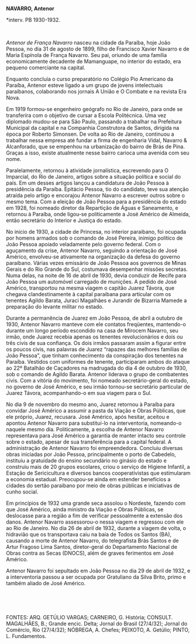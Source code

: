 **NAVARRO, Antenor**

\*interv. PB 1930-1932.

 

*Antenor de França Navarro* nasceu na cidade da Paraíba, hoje João
Pessoa, no dia 31 de agosto de 1899, filho de Francisco Xavier Navarro e
de Maria Espínola de França Navarro. Seu pai, oriundo de uma família
economicamente decadente de Mamanguape, no interior do estado, era
pequeno comerciante na capital.

Enquanto concluía o curso preparatório no Colégio Pio Americano da
Paraíba, Antenor esteve ligado a um grupo de jovens intelectuais
paraibanos, colaborando nos jornais A União e O Combate e na revista Era
Nova.

Em 1919 formou-se engenheiro geógrafo no Rio de Janeiro, para onde se
transferira com o objetivo de cursar a Escola Politécnica. Uma vez
diplomado mudou-se para São Paulo, passando a trabalhar na Prefeitura
Municipal da capital e na Companhia Construtora de Santos, dirigida na
época por Roberto Simonsen. De volta ao Rio de Janeiro, continuou a
trabalhar nessa empresa até fundar a firma de engenharia Vidal, Navarro
& Alcanforado, que se empenhou na urbanização do bairro de Brás de Pina.
Graças a isso, existe atualmente nesse bairro carioca uma avenida com
seu nome.

Paralelamente, retornou à atividade jornalística, escrevendo para O
Imparcial, do Rio de Janeiro, artigos sobre a situação política e social
do país. Em um desses artigos lançou a candidatura de João Pessoa à
presidência da Paraíba. Epitácio Pessoa, tio do candidato, teve sua
atenção atraída pelo artigo e encorajou Antenor Navarro a escrever
outros sobre o mesmo tema. Com a eleição de João Pessoa para a
presidência do estado em 1928, foi nomeado diretor da Repartição de
Águas e Saneamento, e retornou à Paraíba, onde ligou-se politicamente a
José Américo de Almeida, então secretário do Interior e Justiça do
estado.

No início de 1930, a cidade de Princesa, no interior paraibano, foi
ocupada por homens armados sob o comando de José Pereira, inimigo
político de João Pessoa apoiado veladamente pelo governo federal. Com o
aguçamento da crise, Antenor Navarro, seguindo a orientação de José
Américo, envolveu-se ativamente na organização da defesa do governo
paraibano. Várias vezes emissário de João Pessoa aos governos de Minas
Gerais e do Rio Grande do Sul, costumava desempenhar missões secretas.
Numa delas, na noite de 16 de abril de 1930, devia conduzir de Recife
para João Pessoa um automóvel carregado de munições. A pedido de José
Américo, transportou na mesma viagem o capitão Juarez Távora, que
chegava clandestinamente à capital paraibana para articular com os
tenentes Agildo Barata, Juraci Magalhães e Jurandir de Bizarria Mamede a
preparação do levante militar no estado.

Durante a permanência de Juarez em João Pessoa, de abril a outubro de
1930, Antenor Navarro manteve com ele contatos freqüentes, mantendo-o
durante um longo período escondido na casa de Mirocem Navarro, seu
irmão, onde Juarez recebia apenas os tenentes revolucionários e dois ou
três civis de sua confiança. Os dois irmãos passaram assim a figurar
entre os poucos civis, nas palavras de Juarez “rapazes das melhores
famílias de João Pessoa”, que tinham conhecimento da conspiração dos
tenentes na Paraíba. Vestidos com uniformes de tenente, participaram
ambos do ataque ao 22º Batalhão de Caçadores na madrugada do dia 4 de
outubro de 1930, sob o comando de Agildo Barata. Antenor liderava o
grupo de combatentes civis. Com a vitória do movimento, foi nomeado
secretário-geral do estado, no governo de José Américo, e seu irmão
tornou-se secretário particular de Juarez Távora, acompanhando-o em sua
viagem para o Sul.

No dia 9 de novembro do mesmo ano, Juarez retornou à Paraíba para
convidar José Américo a assumir a pasta da Viação e Obras Públicas, que
ele próprio, Juarez, recusara. José Américo, após hesitar, aceitou e
apontou Antenor Navarro para substituí-lo na interventoria, nomeando-o
naquele mesmo dia. Politicamente, a escolha de Antenor Navarro
representava para José Américo a garantia de manter intacto seu controle
sobre o estado, apesar de sua transferência para a capital federal. A
administração de Antenor Navarro foi empreendedora. Concluiu diversas
obras iniciadas por João Pessoa, principalmente o porto de Cabedelo,
instituiu a gratuidade do ensino secundário no ginásio do estado e
construiu mais de 20 grupos escolares, criou o serviço de Higiene
Infantil, a Estação de Sericicultura e diversos bancos cooperativistas
que estimularam a economia estadual. Preocupou-se ainda em estender
benefícios a cidades do sertão paraibano por meio de obras públicas e
iniciativas de cunho social.

Em princípios de 1932 uma grande seca assolou o Nordeste, fazendo com
que José Américo, ainda ministro da Viação e Obras Públicas, se
deslocasse para a região a fim de verificar pessoalmente a extensão dos
danos. Antenor Navarro assessorou-o nessa viagem e regressou com ele ao
Rio de Janeiro. No dia 26 de abril de 1932, durante a viagem de volta, o
hidravião que os transportava caiu na baía de Todos os Santos (BA),
causando a morte de Antenor Navarro, do telegrafista Brás Santos e de
Artur Fragoso Lima Santos, diretor-geral do Departamento Nacional de
Obras contra as Secas (DNOCS), além de graves ferimentos em José
Américo.

Antenor Navarro foi sepultado em João Pessoa no dia 29 de abril de 1932,
e a interventoria passou a ser ocupada por Gratuliano da Silva Brito,
primo e também aliado de José Américo.

 

 

FONTES: ARQ. GETÚLIO VARGAS; CARNEIRO, G. História; CONSULT. MAGALHÃES,
B.; Grande encic. Delta; Jornal do Brasil (27/4/32); Jornal do Comércio,
Rio (27/4/32); NÓBREGA, A. Chefes; PEIXOTO, A. Getúlio; PINTO, L.
Fundamentos.

 
